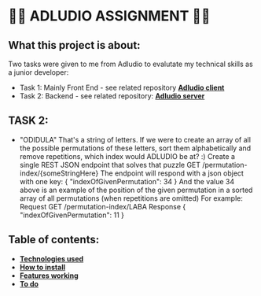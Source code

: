  # :woman_technologist: ADLUDIO ASSIGNMENT :woman_technologist: 
## What this project is about:

Two tasks were given to me from Adludio to evalutate my technical skills as a junior developer:
- Task 1: Mainly Front End - see related repository **[Adludio client](https://github.com/evelinawahlstrom/ad-assignment-client)**
- Task 2: Backend - see related repository: **[Adludio server](https://github.com/evelinawahlstrom/ad-assignment-server)**

## TASK 2:
- "ODIDULA"
That's a string of letters.
If we were to create an array of all the possible permutations of these letters, sort them alphabetically and remove repetitions, which index would ADLUDIO be at? :)
Create a single REST JSON endpoint that solves that puzzle GET /permutation-index/{someStringHere}
The endpoint will respond with a json object with one key:
{
"indexOfGivenPermutation": 34 }
And the value 34 above is an example of the position of the given permutation in a sorted array of all permutations (when repetitions are omitted)
For example:
Request
GET /permutation-index/LABA
Response
{
"indexOfGivenPermutation": 11
}

## Table of contents:
- **[Technologies used](#technologies-used)**
- **[How to install](#how-to-install)**
- **[Features working](#features-working)**
- **[To do](#to-do)**
